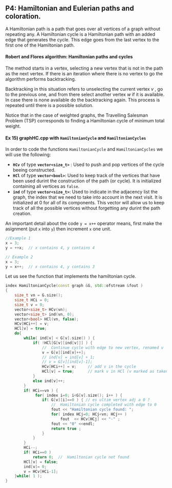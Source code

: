 ##  P4: Hamiltonian and Eulerian paths and coloration.

A Hamiltonian path is a path that goes over all vertices of a graph without repeating any. A Hamiltonian cycle is a Hamiltonian path with an added edge that generates the cycle. This edge goes from the last vertex to the first one of the Hamiltonian path. 

#### Robert and Flores algorithm: Hamiltonian paths and cycles

The method starts in a vertex, selecting a new vertex that is not in the path as the next vertex. If there is an iteration where there is no vertex to go the algorithm performs backtracking.

Backtracking in this situation refers to unselecting the current vertex $v$ , go to the previous one, and from there select another vertex $w$ if it is available. In case there is none available do the backtracking again. This process is repeated until there is a possible solution.

Notice that in the case of weighted graphs, the Travelling Salesman Problem (TSP) corresponds to finding a Hamiltonian cycle of minimum total weight.

#### Ex 15) graphHC.cpp with `HamiltonianCycle` and `HamiltonianCycles`

In order to code the functions  `HamiltonianCycle` and `HamiltonianCycles` we will use the following:

- **`HCv`** of type **`vector<size_t>`** : Used to push and pop vertices of the cycle beeing constructed.
- **`HCl`** of type **`vector<bool>`**:  Used to keep track of the vertices that have been used durint the construction of the path (or cycle). It is initialized containing all vertices as `false`.
- **`ind`** of type  **`vector<size_t>`**: Used to indicate in the adjacency list the graph, the index that we need to take into account in the next visit. It is initialized at  0 for all of its components. This vector will allow us to keep track of all the possible vertices without forgetting any durint the path creation.

An important detail about the code `y = x++` operator means, first make the asignment (put `x` into `y`) then increment `x` one unit.

```c++
//Example 1	
x = 3;
y = ++x;  // x contains 4, y contains 4

// Example 2
x = 3;
y = x++;  // x contains 4, y contains 3
```

Let us see the function that implements the hamiltonian cycle.

```c++
index HamiltonianCycle(const graph &G, std::ofstream &fout )
{
  	size_t vn = G.size();
    size_t HCi = 0;
    size_t v = 0;
    vector<size_t> HCv(vn);
    vector<size_t> ind(vn, 0);
    vector<bool> HCl(vn, false);
    HCv[HCi++] = v;
    HCl[v] = true;    
    do{
        while( ind[v] < G[v].size() ) { 
            if( !HCl[G[v][ind[v]]] ) {
                //  Continue cycle with edge to new vertex, renamed v    
                v = G[v][ind[v]++]; 
                // ind[v] = ind[v] + 1;
                // v = G[v][ind[v]-1];
                HCv[HCi++] = v;     // add v in the cycle
                HCl[v] = true;      // mark v in HCl (v marked as taken)
            }
            else ind[v]++;
        }
        if( HCi==vn ) {
             for( index i=0; i<G[v].size(); i++ ) {
                if( G[v][i]==0 ) { // es ultim vertex adj a 0 ?
                    //  Hamiltonian cycle completed with edge to 0
                    fout << "Hamiltonian cycle found: ";
                    for( index HCj=0; HCj<vn; HCj++ )
                        fout  << HCv[HCj] << "-" ;
                    fout << "0" <<endl;
                    return true ;
                }
            }
        }
        HCi--;
        if( HCi==0 ) 
            return 0;  //  Hamiltonian cycle not found
        HCl[v] = false;
        ind[v]= 0;
        v = HCv[HCi-1];
    }while( 1 );
}
```









